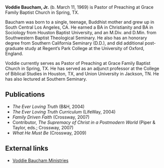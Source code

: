 **Voddie Baucham, Jr.** (b. March 11, 1969) is Pastor of Preaching
at Grace Family Baptist Church in Spring, TX.

Baucham was born to a single, teenage, Buddhist mother and grew up
in South Central Los Angeles, CA. He earned a BA in Christianity
and BA in Sociology from Houston Baptist University, and an M.Div.
and D.Min. from Southwestern Baptist Theological Seminary. He also
has an honorary degree from Southern California Seminary (D.D.),
and did additional post-graduate study at Regent’s Park College at
the University of Oxford, England.

Voddie currently serves as Pastor of Preaching at Grace Family
Baptist Church in Spring, TX. He has served as an adjunct professor
at the College of Biblical Studies in Houston, TX, and Union
University in Jackson, TN. He has also lectured at Southern
Seminary.

## Publications

-   *The Ever Loving Truth* (B&H, 2004)
-   *The Ever Loving Truth Curriculum* (LifeWay, 2004)
-   *Family Driven Faith* (Crossway, 2007)
-   Contributor, *The Supremacy of Christ in a Postmodern World*
    (Piper & Taylor, eds.; Crossway, 2007)
-   *What He Must Be* (Crossway, 2009)

## External links

-   [Voddie Baucham Ministries](http://web.me.com/voddieb/vbm/home.html)



